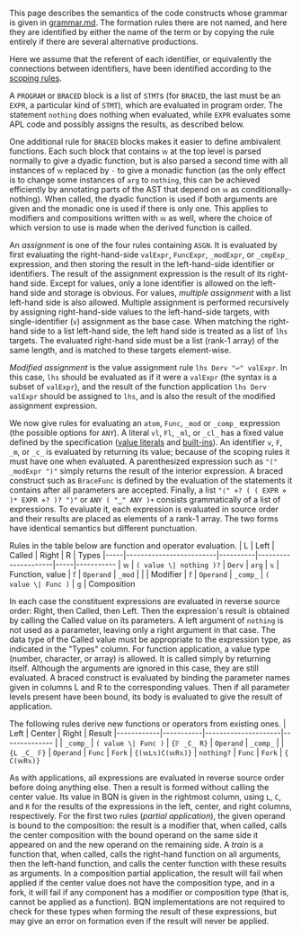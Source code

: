 This page describes the semantics of the code constructs whose grammar is given in [grammar.md](grammar.md). The formation rules there are not named, and here they are identified by either the name of the term or by copying the rule entirely if there are several alternative productions.

Here we assume that the referent of each identifier, or equivalently the connections between identifiers, have been identified according to the [scoping rules](scope.md).

A `PROGRAM` or `BRACED` block is a list of `STMT`s (for `BRACED`, the last must be an `EXPR`, a particular kind of `STMT`), which are evaluated in program order. The statement `nothing` does nothing when evaluated, while `EXPR` evaluates some APL code and possibly assigns the results, as described below.

One additional rule for `BRACED` blocks makes it easier to define ambivalent functions. Each such block that contains `𝕨` at the top level is parsed normally to give a dyadic function, but is also parsed a second time with all instances of `𝕨` replaced by `·` to give a monadic function (as the only effect is to change some instances of `arg` to `nothing`, this can be achieved efficiently by annotating parts of the AST that depend on `𝕨` as conditionally-nothing). When called, the dyadic function is used if both arguments are given and the monadic one is used if there is only one. This applies to modifiers and compositions written with `𝕨` as well, where the choice of which version to use is made when the derived function is called.

An *assignment* is one of the four rules containing `ASGN`. It is evaluated by first evaluating the right-hand-side `valExpr`, `FuncExpr`, `_modExpr`, or `_cmpExp_` expression, and then storing the result in the left-hand-side identifier or identifiers. The result of the assignment expression is the result of its right-hand side. Except for values, only a lone identifier is allowed on the left-hand side and storage is obvious. For values, *multiple assignment* with a list left-hand side is also allowed. Multiple assignment is performed recursively by assigning right-hand-side values to the left-hand-side targets, with single-identifier (`v`) assignment as the base case. When matching the right-hand side to a list left-hand side, the left hand side is treated as a list of `lhs` targets. The evaluated right-hand side must be a list (rank-1 array) of the same length, and is matched to these targets element-wise.

*Modified assignment* is the value assignment rule `lhs Derv "↩" valExpr`. In this case, `lhs` should be evaluated as if it were a `valExpr` (the syntax is a subset of `valExpr`), and the result of the function application `lhs Derv valExpr` should be assigned to `lhs`, and is also the result of the modified assignment expression.

We now give rules for evaluating an `atom`, `Func`, `_mod` or `_comp_` expression (the possible options for `ANY`). A literal `vl`, `Fl`, `_ml`, or `_cl_` has a fixed value defined by the specification ([value literals](literal.md) and [built-ins](primitive.md)). An identifier `v`, `F`, `_m`, or `_c_` is evaluated by returning its value; because of the scoping rules it must have one when evaluated. A parenthesized expression such as `"(" _modExpr ")"` simply returns the result of the interior expression. A braced construct such as `BraceFunc` is defined by the evaluation of the statements it contains after all parameters are accepted. Finally, a list `"⟨" ⋄? ( ( EXPR ⋄ )* EXPR ⋄? )? "⟩"` or `ANY ( "‿" ANY )+` consists grammatically of a list of expressions. To evaluate it, each expression is evaluated in source order and their results are placed as elements of a rank-1 array. The two forms have identical semantics but different punctuation.

Rules in the table below are function and operator evaluation.
|  L  | Left                    | Called   | Right               |  R  | Types
|-----|-------------------------|----------|---------------------|-----|-----------
| `𝕨` | `( value \| nothing )?` | `Derv`   | `arg`               | `𝕩` | Function, value
| `𝕗` | `Operand`               | `_mod`   |                     |     | Modifier
| `𝕗` | `Operand`               | `_comp_` | `( value \| Func )` | `𝕘` | Composition

In each case the constituent expressions are evaluated in reverse source order: Right, then Called, then Left. Then the expression's result is obtained by calling the Called value on its parameters. A left argument of `nothing` is not used as a parameter, leaving only a right argument in that case. The data type of the Called value must be appropriate to the expression type, as indicated in the "Types" column. For function application, a value type (number, character, or array) is allowed. It is called simply by returning itself. Although the arguments are ignored in this case, they are still evaluated. A braced construct is evaluated by binding the parameter names given in columns L and R to the corresponding values. Then if all parameter levels present have been bound, its body is evaluated to give the result of application.

The following rules derive new functions or operators from existing ones.
| Left       | Center    | Right               | Result
|------------|-----------|---------------------|--------------
|            | `_comp_`  | `( value \| Func )` | `{𝔽 _C_ R}`
| `Operand`  | `_comp_`  |                     | `{L _C_ 𝔽}`
| `Operand`  |  `Func`   | `Fork`              | `{(𝕨L𝕩)C(𝕨R𝕩)}`
| `nothing?` |  `Func`   | `Fork`              | `{     C(𝕨R𝕩)}`

As with applications, all expressions are evaluated in reverse source order before doing anything else. Then a result is formed without calling the center value. Its value in BQN is given in the rightmost column, using `L`, `C`, and `R` for the results of the expressions in the left, center, and right columns, respectively. For the first two rules (*partial application*), the given operand is bound to the composition: the result is a modifier that, when called, calls the center composition with the bound operand on the same side it appeared on and the new operand on the remaining side. A *train* is a function that, when called, calls the right-hand function on all arguments, then the left-hand function, and calls the center function with these results as arguments. In a composition partial application, the result will fail when applied if the center value does not have the composition type, and in a fork, it will fail if any component has a modifier or composition type (that is, cannot be applied as a function). BQN implementations are not required to check for these types when forming the result of these expressions, but may give an error on formation even if the result will never be applied.
